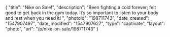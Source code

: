 {
    "title": "Nike on Sale!",
    "description": "Been fighting a cold forever; felt good to get back in the gym today. It’s so important to listen to your body and rest when you need it! ",
    "photoId": "198711743",
    "date_created": "1547907497",
    "date_modified": "1547907627",
    "type": "captivate",
    "layout": "photo",
    "url": "\/p\/nike-on-sale\/198711743"
}
